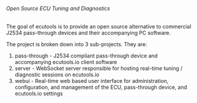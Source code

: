 ###### Open Source ECU Tuning and Diagnostics

The goal of ecutools is to provide an open source alternative to commercial J2534 pass-through devices and their accompanying PC software.

The project is broken down into 3 sub-projects. They are:

1. pass-through - J2534 compliant pass-through device and accompanying ecutools.io client software
2. server       - WebSocket server responsible for hosting real-time tuning / diagnostic sessions on ecutools.io
3. webui        - Real-time web based user interface for administration, configuration, and management of the ECU, pass-through device, and ecutools.io settings

